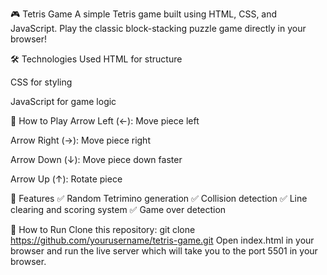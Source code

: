 🎮 Tetris Game
A simple Tetris game built using HTML, CSS, and JavaScript. Play the classic block-stacking puzzle game directly in your browser!

🛠️ Technologies Used
HTML for structure

CSS for styling

JavaScript for game logic

🎯 How to Play
Arrow Left (←): Move piece left

Arrow Right (→): Move piece right

Arrow Down (↓): Move piece down faster

Arrow Up (↑): Rotate piece

📌 Features
✅ Random Tetrimino generation
✅ Collision detection
✅ Line clearing and scoring system
✅ Game over detection

🚀 How to Run
Clone this repository:
git clone https://github.com/yourusername/tetris-game.git
Open index.html in your browser and run the live server which will take you to the port 5501 in your browser.
